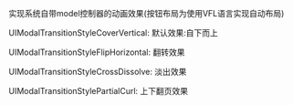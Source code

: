 实现系统自带model控制器的动画效果(按钮布局为使用VFL语言实现自动布局)

 UIModalTransitionStyleCoverVertical: 默认效果:自下而上
 
 UIModalTransitionStyleFlipHorizontal: 翻转效果
 
 UIModalTransitionStyleCrossDissolve: 淡出效果
 
 UIModalTransitionStylePartialCurl: 上下翻页效果

 
